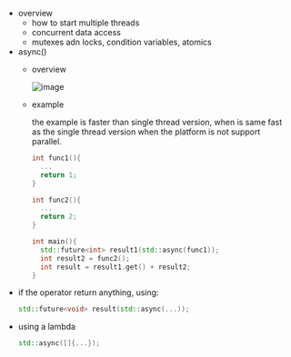 + overview
  + how to start multiple threads
  + concurrent data access
  + mutexes adn locks, condition variables, atomics
+ async()
  + overview

    ![image](https://github.com/xiays146/c-standard-libraries-NMJ/assets/48829659/cf0f85ef-adea-41fd-aa0e-ac63e1488928)

  + example
 
    the example is faster than single thread version, when is same fast as the single thread version when the platform is not support parallel.
    ```cpp
    int func1(){
      ...
      return 1;
    }
  
    int func2(){
      ...
      return 2;
    }
  
    int main(){
      std::future<int> result1(std::async(func1));
      int result2 = func2();
      int result = result1.get() + result2;
    }
    ```
+ if the operator return anything, using:
  ```cpp
  std::future<void> result(std::async(...));
  ```
+ using a lambda
  ```cpp
  std::async([]{...});
  ```
    
